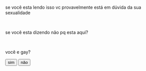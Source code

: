 <!DOCTYPE hmtl>
<hmtl>
<head>
<title>você e gay</title>
</head>
<body>
  <p>se você esta lendo isso vc provavelmente está em dúvida da sua sexualidade </p><br>
  <p>se você esta dizendo não pq esta aqui?</p><br>
  <p>você e gay?</p>
  <button>sim</button>
  <button>não</button>
</body>
</hmtl>
